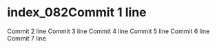 # index_082Commit 1 line
Commit 2 line
Commit 3 line
Commit 4 line
Commit 5 line
Commit 6 line
Commit 7 line
